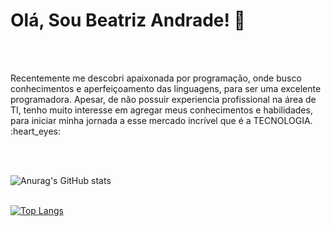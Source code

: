 <h1> Olá, Sou Beatriz Andrade!  👋</h1>
<br>
<br>

<p> Recentemente me descobri apaixonada por programação, onde busco conhecimentos e aperfeiçoamento das linguagens, para ser uma excelente programadora. Apesar, de não possuir experiencia profissional na área de TI, tenho muito interesse em agregar meus conhecimentos e habilidades, para iniciar minha jornada a esse mercado incrível que é a TECNOLOGIA. :heart_eyes: </p>
<br>
<br>

![Anurag's GitHub stats](https://github-readme-stats.vercel.app/api?username=BeattrizAndrade&show_icons=true&theme=radical)
<br>
<br>

[![Top Langs](https://github-readme-stats.vercel.app/api/top-langs/?username=BeattrizAndrade&layout=compact)](https://github.com/anuraghazra/github-readme-stats)


